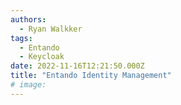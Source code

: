 ```yaml
---
authors:
  - Ryan Walkker
tags:
  - Entando
  - Keycloak
date: 2022-11-16T12:21:50.000Z
title: "Entando Identity Management"
# image:
---
```

